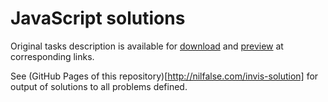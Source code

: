 # JavaScript solutions

Original tasks description is available for [download](JS-quest-2016.docx) and [preview](https://yadi.sk/i/EjQMNRZ-sjJpQ) at corresponding links.

See (GitHub Pages of this repository)[http://nilfalse.com/invis-solution] for output of solutions to all problems defined.
